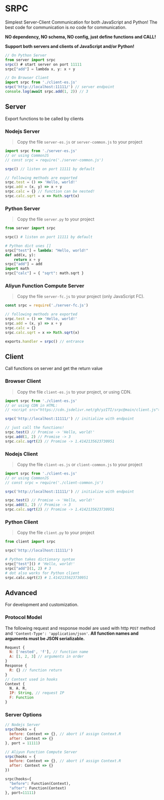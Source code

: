 # SRPC

Simplest Server-Client Communication for both JavaScript and Python! The best code for communication is *no* code for communication.

**NO dependency, NO schema, NO config, just define functions and CALL!**

**Support both servers and clients of JavaScript and/or Python!**

```js
// On Python Server
from server import srpc
srpc() # start server on port 11111
srpc["add"] = lambda x, y: x + y

// On Browser Client
import srpc from './client-es.js'
srpc('http://localhost:11111/') // server endpoint
console.log(await srpc.add(1, 2)) // 3
```

## Server

Export functions to be called by clients

### Nodejs Server

> Copy the file `server-es.js` or `server-common.js` to your project

```js
import srpc from './server-es.js'
// or using CommonJS
// const srpc = require('./server-common.js')

srpc() // listen on port 11111 by default

// following methods are exported
srpc.test = () => 'Hello, world!'
srpc.add = (x, y) => x + y
srpc.calc = {} // function can be nested!
srpc.calc.sqrt = x => Math.sqrt(x)
```

### Python Server

> Copy the file `server.py` to your project

```python
from server import srpc

srpc() # listen on port 11111 by default

# Python dict uses []
srpc["test"] = lambda: "Hello, world!"
def add(x, y):
    return x + y
srpc["add"] = add
import math
srpc["calc"] = { "sqrt": math.sqrt }
```

### Aliyun Function Compute Server

> Copy the file `server-fc.js` to your project (only JavaScript FC).

```js
const srpc = require('./server-fc.js')

// following methods are exported
srpc.test = () => 'Hello, world!'
srpc.add = (x, y) => x + y
srpc.calc = {}
srpc.calc.sqrt = x => Math.sqrt(x)

exports.handler = srpc() // entrance
```

## Client

Call functions on server and get the return value

### Browser Client

> Copy the file `client-es.js` to your project, or using CDN.

```js
import srpc from './client-es.js'
// or using CDN in HTML:
// <script src="https://cdn.jsdelivr.net/gh/yzITI/srpc@main/client.js"></script>

srpc('http://localhost:11111/') // initialize with endpoint

// just call the functions!
srpc.test() // Promise -> 'Hello, world!'
srpc.add(1, 2) // Promise -> 3
srpc.calc.sqrt(2) // Promise -> 1.4142135623730951
```

### Nodejs Client

> Copy the file `client-es.js` or `client-common.js` to your project

```js
import srpc from './client-es.js'
// or using CommonJS
// const srpc = require('./client-common.js')

srpc('http://localhost:11111/') // initialize with endpoint

srpc.test() // Promise -> 'Hello, world!'
srpc.add(1, 2) // Promise -> 3
srpc.calc.sqrt(2) // Promise -> 1.4142135623730951
```

### Python Client

> Copy the file `client.py` to your project

```python
from client import srpc

srpc('http://localhost:11111/')

# Python takes dictionary syntax
srpc["test"]() # 'Hello, world!'
srpc["add"](1, 2) # 3
# dot also works for Python client
srpc.calc.sqrt(2) # 1.4142135623730951
```

## Advanced

For development and customization.

### Protocol Model

The following request and response model are used with http `POST` method and `'Content-Type': 'application/json'`. **All function names and arguments must be JSON serializable.**

```js
Request {
  N: ['nested', 'f'], // function name
  A: [1, 2, 3] // arguments in order
}
Response {
  R: {} // function return
}
// Context used in hooks
Context {
  N, A, R,
  IP: String, // request IP
  F: Function
}
```

### Server Options

```js
// Nodejs Server
srpc(hooks = {
  before: Context => {}, // abort if assign Context.R
  after: Context => {}
}, port = 11111)

// Aliyun Function Compute Server
srpc(hooks = {
  before: Context => {}, // abort if assign Context.R
  after: Context => {}
})
```

```python
srpc(hooks={
  "before": Function(Context),
  "after": Function(Context)
}, port=11111)
```
